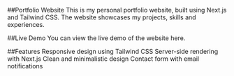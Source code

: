##Portfolio Website
This is my personal portfolio website, built using Next.js and Tailwind CSS. The website showcases my projects, skills and experiences.

##Live Demo
You can view the live demo of the website here.

##Features
Responsive design using Tailwind CSS
Server-side rendering with Next.js
Clean and minimalistic design
Contact form with email notifications

